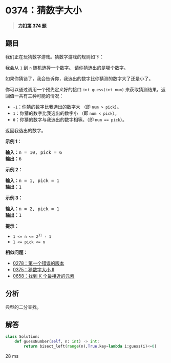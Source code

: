 # 0374：猜数字大小


> <u>**[力扣第 374 题](https://leetcode.cn/problems/guess-number-higher-or-lower/)**</u>

## 题目

<p>我们正在玩猜数字游戏。猜数字游戏的规则如下：</p>

<p>我会从 <code>1</code> 到 <code>n</code> 随机选择一个数字。 请你猜选出的是哪个数字。</p>

<p>如果你猜错了，我会告诉你，我选出的数字比你猜测的数字大了还是小了。</p>

<p>你可以通过调用一个预先定义好的接口 <code>int guess(int num)</code> 来获取猜测结果，返回值一共有三种可能的情况：</p>

<ul>
<li><code>-1</code>：你猜的数字比我选出的数字大 （即 <code>num &gt; pick</code>）。</li>
<li><code>1</code>：你猜的数字比我选出的数字小 （即 <code>num &lt; pick</code>）。</li>
<li><code>0</code>：你猜的数字与我选出的数字相等。（即 <code>num == pick</code>）。</li>
</ul>

<p>返回我选出的数字。</p>



<p><strong>示例 1：</strong></p>

<pre>
<strong>输入：</strong>n = 10, pick = 6
<strong>输出：</strong>6
</pre>

<p><strong>示例 2：</strong></p>

<pre>
<strong>输入：</strong>n = 1, pick = 1
<strong>输出：</strong>1
</pre>

<p><strong>示例 3：</strong></p>

<pre>
<strong>输入：</strong>n = 2, pick = 1
<strong>输出：</strong>1
</pre>



<p><strong>提示：</strong></p>

<ul>
<li><code>1 &lt;= n &lt;= 2<sup>31</sup> - 1</code></li>
<li><code>1 &lt;= pick &lt;= n</code></li>
</ul>


**相似问题：**
- [0278：第一个错误的版本](/leetcode/0278)
- [0375：猜数字大小 II](/leetcode/0375)
- [0658：找到 K 个最接近的元素](/leetcode/0658)


## 分析

典型的二分查找。

## 解答

```python
class Solution:
    def guessNumber(self, n: int) -> int:
        return bisect_left(range(n),True,key=lambda i:guess(i)<=0)
```
28 ms

